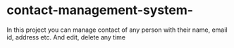 # contact-management-system-
In this project you can manage contact of any person with their name, email id, address etc. And edit, delete any time
